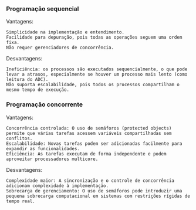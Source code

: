 ### Programação sequencial
Vantagens:

    Simplicidade na implementação e entendimento.
    Facilidade para depuração, pois todas as operações seguem uma ordem fixa.
    Não requer gerenciadores de concorrência.

Desvantagens:

    Ineficiência: os processos são executados sequencialmente, o que pode levar a atrasos, especialmente se houver um processo mais lento (como leitura do ADC).
    Não suporta escalabilidade, pois todos os processos compartilham o mesmo tempo de execução.

### Programação concorrente
Vantagens:

    Concorrência controlada: O uso de semáforos (protected objects) permite que várias tarefas acessem variáveis compartilhadas sem conflitos.
    Escalabilidade: Novas tarefas podem ser adicionadas facilmente para expandir as funcionalidades.
    Eficiência: As tarefas executam de forma independente e podem aproveitar processadores multicore.

Desvantagens:

    Complexidade maior: A sincronização e o controle de concorrência adicionam complexidade à implementação.
    Sobrecarga de gerenciamento: O uso de semáforos pode introduzir uma pequena sobrecarga computacional em sistemas com restrições rígidas de tempo real.